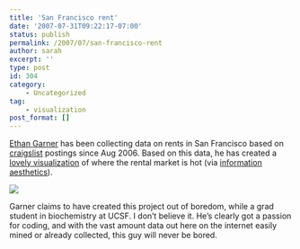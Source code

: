 ```yaml
---
title: 'San Francisco rent'
date: '2007-07-31T09:22:17-07:00'
status: publish
permalink: /2007/07/san-francisco-rent
author: sarah
excerpt: ''
type: post
id: 304
category:
    - Uncategorized
tag:
    - visualization
post_format: []
---
```

[Ethan Garner](http://mullinslab.ucsf.edu/ethan) has been collecting data on rents in San Francisco based on [craigslist](http://www.craigslist.org) postings since Aug 2006. Based on this data, he has created a [lovely visualization](http://mullinslab2.ucsf.edu/craigstats/) of where the rental market is hot (via [information aesthetics](http://infosthetics.com/archives/2007/07/craigstats_craigslist_rental_housing.html)).

![](https://www.ultrasaurus.com/images/blog/sf-rent-heatmap.png)

Garner claims to have created this project out of boredom, while a grad student in biochemistry at UCSF. I don’t believe it. He’s clearly got a passion for coding, and with the vast amount data out here on the internet easily mined or already collected, this guy will never be bored.